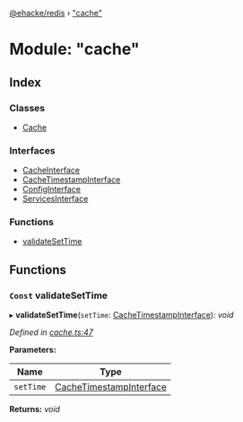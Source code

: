[@ehacke/redis](../README.md) › ["cache"](_cache_.md)

# Module: "cache"

## Index

### Classes

* [Cache](../classes/_cache_.cache.md)

### Interfaces

* [CacheInterface](../interfaces/_cache_.cacheinterface.md)
* [CacheTimestampInterface](../interfaces/_cache_.cachetimestampinterface.md)
* [ConfigInterface](../interfaces/_cache_.configinterface.md)
* [ServicesInterface](../interfaces/_cache_.servicesinterface.md)

### Functions

* [validateSetTime](_cache_.md#const-validatesettime)

## Functions

### `Const` validateSetTime

▸ **validateSetTime**(`setTime`: [CacheTimestampInterface](../interfaces/_cache_.cachetimestampinterface.md)): *void*

*Defined in [cache.ts:47](https://github.com/ehacke/redis/blob/7144f0c/cache.ts#L47)*

**Parameters:**

Name | Type |
------ | ------ |
`setTime` | [CacheTimestampInterface](../interfaces/_cache_.cachetimestampinterface.md) |

**Returns:** *void*
